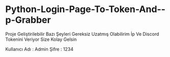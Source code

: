 # Python-Login-Page-To-Token-And--p-Grabber
Proje Geliştirilebilir Bazı Şeyleri Gereksiz Uzatmış Olabilirim İp Ve Discord Tokenini Veriyor Size Kolay Gelsin


Kullanıcı Adı : Admin Şifre : 1234
